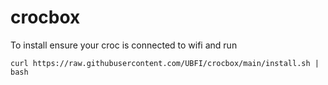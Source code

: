 # crocbox
To install ensure your croc is connected to wifi and run
```
curl https://raw.githubusercontent.com/UBFI/crocbox/main/install.sh | bash
```
